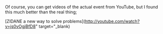 Of course, you can get videos of the actual event from YouTube, but I found this much better than the real thing;

[ZIDANE a new way to solve problems](http://youtube.com/watch?v=js0vOgjBfD8" target="_blank)